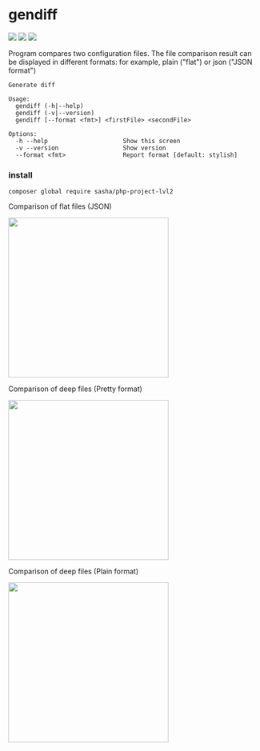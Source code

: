 # gendiff

<a href="https://github.com/molych/php-project-lvl2/actions"><img src="https://github.com/molych/php-project-lvl2/workflows/PHP-CI/badge.svg" /></a>
<a href="https://codeclimate.com/github/molych/php-project-lvl2/maintainability"><img src="https://api.codeclimate.com/v1/badges/9f01e7c6942d28ea6234/maintainability" /></a>
<a href="https://codeclimate.com/github/molych/php-project-lvl2/test_coverage"><img src="https://api.codeclimate.com/v1/badges/9f01e7c6942d28ea6234/test_coverage" /></a><br>


Program compares two configuration files. The file comparison result can be displayed in different formats: for example, plain ("flat") or json ("JSON format")
```
Generate diff

Usage:
  gendiff (-h|--help)
  gendiff (-v|--version)
  gendiff [--format <fmt>] <firstFile> <secondFile>
  
Options:
  -h --help                     Show this screen
  -v --version                  Show version
  --format <fmt>                Report format [default: stylish]
  ```

### install

```
composer global require sasha/php-project-lvl2
```


Comparison of flat files (JSON)

<a href="https://asciinema.org/a/363626"><img src="https://asciinema.org/a/363626.png" width="320"/></a><br>

Comparison of deep files (Pretty format)

<a href="https://asciinema.org/a/365089"><img src="https://asciinema.org/a/365089.png" width="320"/></a><br>

Comparison of deep files (Plain format)

<a href="https://asciinema.org/a/365092"><img src="https://asciinema.org/a/365092.png" width="320"/></a><br>
